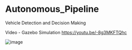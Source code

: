 # Autonomous_Pipeline
Vehicle Detection and Decision Making

Video - Gazebo Simulation
https://youtu.be/-8g3MKFTQhc

![image](https://user-images.githubusercontent.com/64373075/177650085-ac5f0378-3957-49d4-b593-65b9220bb2bc.png)

